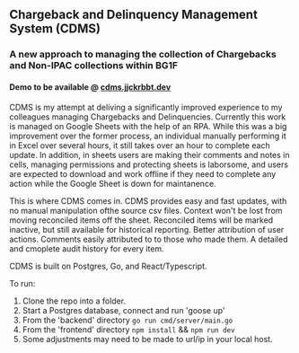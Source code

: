 ## Chargeback and Delinquency Management System (CDMS)

### A new approach to managing the collection of Chargebacks and Non-IPAC collections within BG1F

#### Demo to be available @ [cdms.jjckrbbt.dev](https://cdms.jjckrbbt.dev)

CDMS is my attempt at deliving a significantly improved experience to my colleagues managing Chargebacks and Delinquencies. Currently this work is managed on Google Sheets with the help of an RPA.  While this was a big improvement over the former process, an individual manually performing it in Excel over several hours, it still takes over an hour to complete each update.  In addition, in sheets users are making their comments and notes in cells, managing permissions and protecting sheets is laborsome, and users are expected to download and work offline if they need to complete any action while the Google Sheet is down for maintanence. 

This is where CDMS comes in.  CDMS provides easy and fast updates, with no manual manipulation ofthe source csv files.  Context won't be lost from moving reconciled items off the sheet.  Reconciled items will be marked inactive, but still available for historical reporting.  Better attribution of user actions.  Comments easily attributed to to those who made them.  A detailed and cmoplete audit history for every item.  

CDMS is built on Postgres, Go, and React/Typescript.  

To run:
1. Clone the repo into a folder.
2. Start a Postgres database, connect and run 'goose up'
3. From the 'backend' directory `go run cmd/server/main.go`
4. From the 'frontend' directory `npm install` && `npm run dev`
5. Some adjustments may need to be made to url/ip in your local host.



